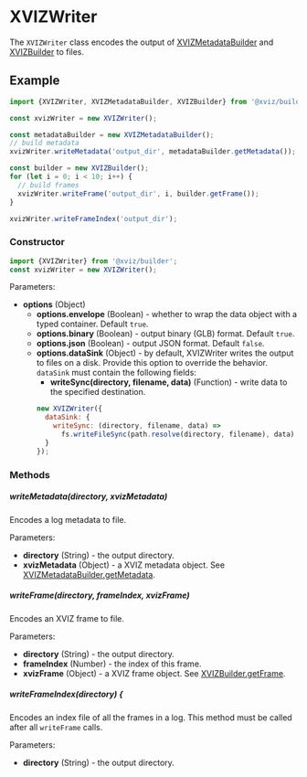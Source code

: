 # XVIZWriter

The `XVIZWriter` class encodes the output of
[XVIZMetadataBuilder](/docs/api-reference/xviz-metadata-builder.md) and
[XVIZBuilder](/docs/api-reference/xviz-builder.md) to files.

## Example

```js
import {XVIZWriter, XVIZMetadataBuilder, XVIZBuilder} from '@xviz/builder';

const xvizWriter = new XVIZWriter();

const metadataBuilder = new XVIZMetadataBuilder();
// build metadata
xvizWriter.writeMetadata('output_dir', metadataBuilder.getMetadata());

const builder = new XVIZBuilder();
for (let i = 0; i < 10; i++) {
  // build frames
  xvizWriter.writeFrame('output_dir', i, builder.getFrame());
}

xvizWriter.writeFrameIndex('output_dir');
```

### Constructor

```js
import {XVIZWriter} from '@xviz/builder';
const xvizWriter = new XVIZWriter();
```

Parameters:

- **options** (Object)
  - **options.envelope** (Boolean) - whether to wrap the data object with a typed container. Default
    `true`.
  - **options.binary** (Boolean) - output binary (GLB) format. Default `true`.
  - **options.json** (Boolean) - output JSON format. Default `false`.
  - **options.dataSink** (Object) - by default, XVIZWriter writes the output to files on a disk.
    Provide this option to override the behavior. `dataSink` must contain the following fields:
    - **writeSync(directory, filename, data)** (Function) - write data to the specified destination.
    ```js
    new XVIZWriter({
      dataSink: {
        writeSync: (directory, filename, data) =>
          fs.writeFileSync(path.resolve(directory, filename), data)
      }
    });
    ```

### Methods

##### writeMetadata(directory, xvizMetadata)

Encodes a log metadata to file.

Parameters:

- **directory** (String) - the output directory.
- **xvizMetadata** (Object) - a XVIZ metadata object. See
  [XVIZMetadataBuilder.getMetadata](/docs/api-reference/xviz-metadata-builder.md).

##### writeFrame(directory, frameIndex, xvizFrame)

Encodes an XVIZ frame to file.

Parameters:

- **directory** (String) - the output directory.
- **frameIndex** (Number) - the index of this frame.
- **xvizFrame** (Object) - a XVIZ frame object. See
  [XVIZBuilder.getFrame](/docs/api-reference/xviz-builder.md).

##### writeFrameIndex(directory) {

Encodes an index file of all the frames in a log. This method must be called after all `writeFrame`
calls.

Parameters:

- **directory** (String) - the output directory.
